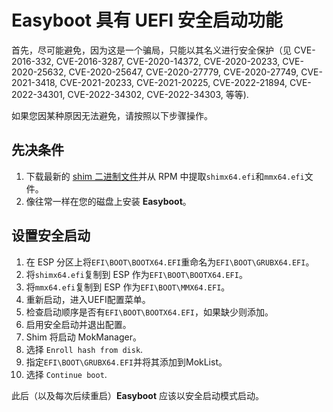 Easyboot 具有 UEFI 安全启动功能
============================

首先，尽可能避免，因为这是一个骗局，只能以其名义进行安全保护（见 CVE-2016-332, CVE-2016-3287, CVE-2020-14372, CVE-2020-20233, CVE-2020-25632,
CVE-2020-25647, CVE-2020-27779, CVE-2020-27749, CVE-2021-3418, CVE-2021-20233, CVE-2021-20225, CVE-2022-21894, CVE-2022-34301,
CVE-2022-34302, CVE-2022-34303, 等等).

如果您因某种原因无法避免，请按照以下步骤操作。

先决条件
-------

1. 下载最新的 [shim 二进制文件](https://kojipkgs.fedoraproject.org/packages/shim)并从 RPM 中提取`shimx64.efi`和`mmx64.efi`文件。
2. 像往常一样在您的磁盘上安装 **Easyboot**。

设置安全启动
----------

1. 在 ESP 分区上将`EFI\BOOT\BOOTX64.EFI`重命名为`EFI\BOOT\GRUBX64.EFI`。
2. 将`shimx64.efi`复制到 ESP 作为`EFI\BOOT\BOOTX64.EFI`。
3. 将`mmx64.efi`复制到 ESP 作为`EFI\BOOT\MMX64.EFI`。
4. 重新启动，进入UEFI配置菜单。
5. 检查启动顺序是否有`EFI\BOOT\BOOTX64.EFI`，如果缺少则添加。
6. 启用安全启动并退出配置。
7. Shim 将启动 MokManager。
8. 选择 `Enroll hash from disk`.
9. 指定`EFI\BOOT\GRUBX64.EFI`并将其添加到MokList。
10. 选择 `Continue boot`.

此后（以及每次后续重启）**Easyboot** 应该以安全启动模式启动。
